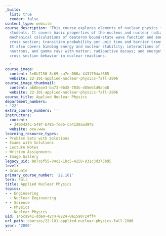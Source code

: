 ```yaml
---
_build:
  list: true
  render: false
content_type: website
course_description: 'This course explores elements of nuclear physics for engineering
  students. It covers basic properties of the nucleus and nuclear radiations; quantum
  mechanical calculations of deuteron bound-state wave function and energy; n-p scattering
  cross section; transition probability per unit time and barrier transmission probability.
  It also covers binding energy and nuclear stability; interactions of charged particles,
  neutrons, and gamma rays with matter; radioactive decays; and energetics and general
  cross section behavior in nuclear reactions.

  '
course_image:
  content: 1e0b7156-8c69-ca7e-086a-4431704af685
  website: 22-101-applied-nuclear-physics-fall-2006
course_image_thumbnail:
  content: ab8beae3-ba73-0b38-703b-d85eb1d9ab48
  website: 22-101-applied-nuclear-physics-fall-2006
course_title: Applied Nuclear Physics
department_numbers:
- '22'
extra_course_numbers: ''
instructors:
  content:
  - 3405424c-549f-b78b-fee5-ca4120aad975
  website: ocw-www
learning_resource_types:
- Problem Sets with Solutions
- Exams with Solutions
- Lecture Notes
- Written Assignments
- Image Gallery
legacy_uid: 887c6f55-04c2-1bc5-4158-831c3d375bd5
level:
- Graduate
primary_course_number: '22.101'
term: Fall
title: Applied Nuclear Physics
topics:
- - Engineering
  - Nuclear Engineering
- - Science
  - Physics
  - Nuclear Physics
uid: 145ca941-dde0-42c4-8824-0a1590724ff4
url_path: courses/22-101-applied-nuclear-physics-fall-2006
year: '2006'
---
```

